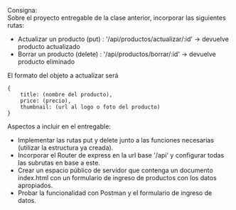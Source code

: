 Consigna:  
Sobre el proyecto entregable de la clase anterior, incorporar las siguientes rutas:
+ Actualizar un producto (put) : '/api/productos/actualizar/:id' -> devuelve producto actualizado
+ Borrar un producto (delete) : '/api/productos/borrar/:id' -> devuelve producto eliminado

El formato del objeto a actualizar será

    {
        title: (nombre del producto),
        price: (precio),
        thumbnail: (url al logo o foto del producto)
    }

Aspectos a incluir en el entregable:
+ Implementar las rutas put y delete junto a las funciones necesarias (utilizar la estructura ya creada).
+ Incorporar el Router de express en la url base '/api' y configurar todas las subrutas en base a este.
+ Crear un espacio público de servidor que contenga un documento index.html con un formulario de ingreso de productos con los datos apropiados.
+ Probar la funcionalidad con Postman y el formulario de ingreso de datos.
